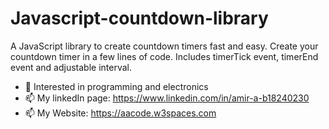 # Javascript-countdown-library
A JavaScript library to create countdown timers fast and easy.
Create your countdown timer in a few lines of code.
Includes timerTick event, timerEnd event and adjustable interval.

- 👀 Interested in programming and electronics
- 📫 My linkedIn page: https://www.linkedin.com/in/amir-a-b18240230
- 📫 My Website: https://aacode.w3spaces.com
